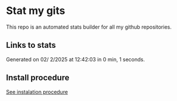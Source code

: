# Stat my gits

This repo is an automated stats builder for all my github repositories.

## Links to stats


Generated on 02/ 2/2025 at 12:42:03 in 0 min, 1 seconds.

## Install procedure

[See instalation procedure](./src/install.md)
